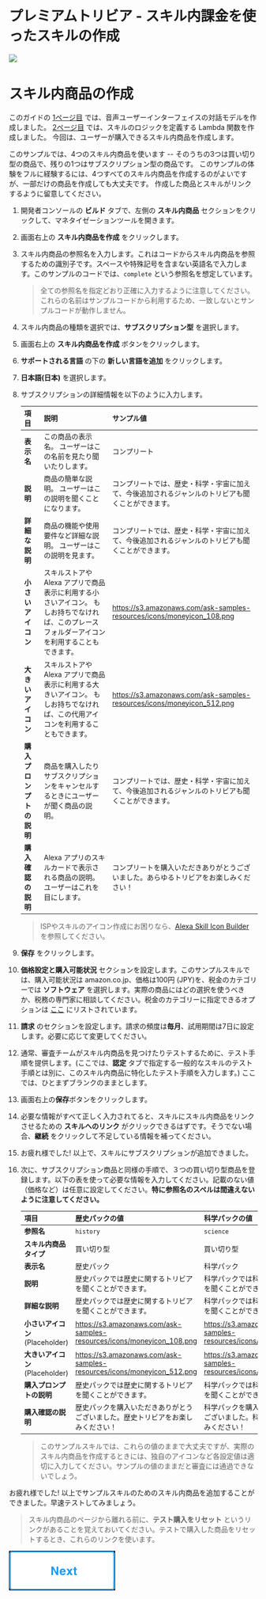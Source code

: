 # プレミアムトリビア - スキル内課金を使ったスキルの作成
<img src="https://m.media-amazon.com/images/G/01/mobile-apps/dex/alexa/alexa-skills-kit/tutorials/quiz-game/header._TTH_.png" />

# スキル内商品の作成

このガイドの [1ページ目](./1-setup-vui-alexa-hosted.md) では、音声ユーザーインターフェイスの対話モデルを作成しました。 [2ページ目](./2-create-alexa-hosted-function.md) では、スキルのロジックを定義する Lambda 関数を作成しました。 今回は、ユーザーが購入できるスキル内商品を作成します。

このサンプルでは、4つのスキル内商品を使います -- そのうちの3つは買い切り型の商品で、残りの1つはサブスクリプション型の商品です。 このサンプルの体験をフルに経験するには、4つすべてのスキル内商品を作成するのがよいですが、一部だけの商品を作成しても大丈夫です。 作成した商品とスキルがリンクするように留意してください。

1. 開発者コンソールの **ビルド** タブで、左側の **スキル内商品** セクションをクリックして、マネタイゼーションツールを開きます。
2. 画面右上の **スキル内商品を作成** をクリックします。
3. スキル内商品の参照名を入力します。これはコードからスキル内商品を参照するための識別子です。スペースや特殊記号を含まない英語名で入力します。このサンプルのコードでは、`complete` という参照名を想定しています。
    > 全ての参照名を指定どおり正確に入力するように注意してください。これらの名前はサンプルコードから利用するため、一致しないとサンプルコードが動作しません。
4. スキル内商品の種類を選択では、**サブスクリプション型** を選択します。
5. 画面右上の **スキル内商品を作成** ボタンをクリックします。
6. **サポートされる言語** の下の **新しい言語を追加** をクリックします。
7. **日本語(日本)** を選択します。
8. サブスクリプションの詳細情報を以下のように入力します。
   
    項目|説明|サンプル値
    ---|----|--------
    **表示名**|この商品の表示名。 ユーザーはこの名前を見たり聞いたりします。| コンプリート|
    **説明**| 商品の簡単な説明。 ユーザーはこの説明を聞くことになります。| コンプリートでは、歴史・科学・宇宙に加えて、今後追加されるジャンルのトリビアも聞くことができます。|
    **詳細な説明**| 商品の機能や使用要件など詳細な説明。 ユーザーはこの説明を見ます。| コンプリートでは、歴史・科学・宇宙に加えて、今後追加されるジャンルのトリビアも聞くことができます。|
    **小さいアイコン**| スキルストアや Alexa アプリで商品表示に利用する小さいアイコン。  もしお持ちでなければ、このプレースフォルダーアイコンを利用することもできます。| https://s3.amazonaws.com/ask-samples-resources/icons/moneyicon_108.png|
    **大きいアイコン**| スキルストアや Alexa アプリで商品表示に利用する大きいアイコン。 もしお持ちでなければ、この代用アイコンを利用することもできます。| https://s3.amazonaws.com/ask-samples-resources/icons/moneyicon_512.png|
    **購入プロンプトの説明**| 商品を購入したりサブスクリプションをキャンセルするときにユーザーが聞く商品の説明。| コンプリートでは、歴史・科学・宇宙に加えて、今後追加されるジャンルのトリビアも聞くことができます。|
    **購入確認の説明**| Alexa アプリのスキルカードで表示される商品の説明。ユーザーはこれを目にします。| コンプリートを購入いただきありがとうございました。あらゆるトリビアをお楽しみください！|
    > ISPやスキルのアイコン作成にお困りなら、[Alexa Skill Icon Builder](https://developer.amazon.com/docs/tools/icon-builder.html) を参照してください。

9. **保存** をクリックします。
10. **価格設定と購入可能状況** セクションを設定します。このサンプルスキルでは、購入可能状況は amazon.co.jp、価格は100円 (JPY)を、税金のカテゴリーでは **ソフトウェア** を選択します。実際の商品にはどの選択を使うべきか、税務の専門家に相談してください。税金のカテゴリーに指定できるオプションは [ここ](https://developer.amazon.com/docs/in-skill-purchase/create-isp-dev-console.html#tax-category) にリストされています。
11. **請求** のセクションを設定します。請求の頻度は**毎月**、試用期間は7日に設定します。必要に応じて変更してください。
12. 通常、審査チームがスキル内商品を見つけたりテストするために、テスト手順を提供します。(ここでは、**認定** タブで指定する一般的なスキルのテスト手順とは別に、このスキル内商品に特化したテスト手順を入力します。) ここでは、ひとまずブランクのままとします。
13. 画面右上の**保存**ボタンをクリックします。
14. 必要な情報がすべて正しく入力されてると、スキルにスキル内商品をリンクさせるための **スキルへのリンク** がクリックできるはずです。そうでない場合、**継続** をクリックして不足している情報を補ってください。
15. お疲れ様でした! 以上で、スキルにサブスクリプションが追加できました。
16. 次に、サブスクリプション商品と同様の手順で、３つの買い切り型商品を登録します。以下の表を使って必要な情報を入力してください。記載のない値（価格など）は任意に設定してください。**特に参照名のスペルは間違えないように注意してください。**

    項目|歴史パックの値|科学パックの値|宇宙パックの値
    -----|---|----|----
    **参照名**| `history` | `science` |  `space`
    **スキル内商品タイプ** | 買い切り型 | 買い切り型 | 買い切り型
    **表示名**| 歴史パック | 科学パック | 宇宙パック
    **説明** | 歴史パックでは歴史に関するトリビアを聞くことができます。| 科学パックでは科学に関するトリビアを聞くことができます。| 宇宙パックでは宇宙に関するトリビアを聞くことができます。
    **詳細な説明**| 歴史パックでは歴史に関するトリビアを聞くことができます。 | 科学パックでは科学に関するトリビアを聞くことができます。 | 宇宙パックでは宇宙に関するトリビアを聞くことができます。
    **小さいアイコン** (Placeholder)| https://s3.amazonaws.com/ask-samples-resources/icons/moneyicon_108.png | https://s3.amazonaws.com/ask-samples-resources/icons/moneyicon_108.png | https://s3.amazonaws.com/ask-samples-resources/icons/moneyicon_108.png 
    **大きいアイコン** (Placeholder) | https://s3.amazonaws.com/ask-samples-resources/icons/moneyicon_512.png | https://s3.amazonaws.com/ask-samples-resources/icons/moneyicon_512.png | https://s3.amazonaws.com/ask-samples-resources/icons/moneyicon_512.png
    **購入プロンプトの説明**| 歴史パックでは歴史に関するトリビアを聞くことができます。 | 科学パックでは科学に関するトリビアを聞くことができます。 | 宇宙パックでは宇宙に関するトリビアを聞くことができます。
    **購入確認の説明**| 歴史パックを購入いただきありがとうございました。歴史トリビアをお楽しみください！ | 科学パックを購入いただきありがとうございました。科学トリビアをお楽しみください！ | 宇宙パックを購入いただきありがとうございました。宇宙トリビアをお楽しみください！

    > このサンプルスキルでは、これらの値のままで大丈夫ですが、実際のスキル内商品を作成するときには、独自のアイコンなど各設定値は適切に入力してください。サンプルの値のままだと審査には通過できないでしょう。

お疲れ様でした!  以上でサンプルスキルのためのスキル内商品を追加することができました。早速テストしてみましょう。

> スキル内商品のページから離れる前に、**テスト購入をリセット** というリンクがあることを覚えておいてください。テストで購入した商品をリセットするとき、これらのリンクを使います。

[![Next](./next.png)](./4-testing.md)
